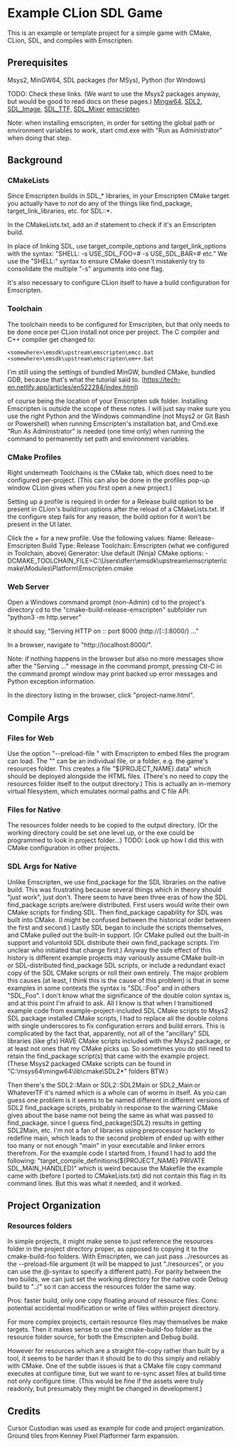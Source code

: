 # Example CLion SDL Game

This is an example or template project for a simple game with CMake, CLion, SDL, and compiles with Emscripten.

## Prerequisites
Msys2, MinGW64, SDL packages (for MSys), Python (for Windows)

TODO: Check these links.  (We want to use the Msys2 packages anyway, but would be good to read docs on these pages.)
[Mingw64](https://sourceforge.net/projects/mingw-w64/files/Toolchains%20targetting%20Win64/Personal%20Builds/mingw-builds/8.1.0/threads-win32/seh/x86_64-8.1.0-release-win32-seh-rt_v6-rev0.7z/download), 
[SDL2](https://www.libsdl.org/download-2.0.php), 
[SDL_Image](https://www.libsdl.org/projects/SDL_image/), 
[SDL_TTF](https://www.libsdl.org/projects/SDL_ttf/), 
[SDL_Mixer](https://www.libsdl.org/projects/SDL_mixer/)
[emscripten](https://emscripten.org/docs/getting_started/downloads.html)

Note: when installing emscripten, in order for setting the global path or environment variables
to work, start cmd.exe with "Run as Administrator" when doing that step.

## Background
### CMakeLists

Since Emscripten builds in SDL_* libraries, in your Emscripten CMake target you actually 
have to _not_ do any of
the things like find_package, target_link_libraries, etc. for SDL::*.

In the CMakeLists.txt, add an if statement to check if it's an Emscripten build.

In place of linking SDL, use target_compile_options and target_link_options with the syntax:
"SHELL: -s USE_SDL_FOO=# -s USE_SDL_BAR=# etc."  We use the "SHELL:" syntax to ensure CMake
doesn't mistakenly try to consolidate the multiple "-s" arguments into one flag. 

It's also necessary to configure CLion itself to have a build configuration for Emscripten.

### Toolchain

The toolchain needs to be configured for Emscripten, but that only needs to be done once
per CLion install not once per project.  The C compiler and C++ compiler get changed to:

	<somewhere>\emsdk\upstream\emscripten\emcc.bat
	<somewhere>\emsdk\upstream\emscripten\em++.bat

I'm still using the settings of bundled MinGW, bundled CMake, bundled GDB, because that's
what the tutorial said to.  (https://tech-en.netlify.app/articles/en522284/index.html)

<somewhere> of course being the location of your Emscripten sdk folder.  Installing Emscripten is outside the scope of these notes.  I will just say make sure you use the right Python and the Windows commandline (not Msys2 or Git Bash or Powershell) when running Emscripten's installation bat, and Cmd.exe "Run As Administrator" is needed (one time only) when running the command to permanently set path and environment variables.

### CMake Profiles

Right underneath Toolchains is the CMake tab, which does need to be configured per-project.    (This can also be done in the profiles pop-up window CLion gives when you first open a new project.)

Setting up a profile is required in order for a Release build option to be present in CLion's build/run options after the reload of a CMakeLists.txt.  If the configure step fails for any reason, the build option for it won't be present in the UI later.

Click the + for a new profile.  Use the following values:
Name: Release-Emscripten
Build Type: Release
Toolchain: Emscripten (what we configured in Toolchain, above)
Generator: Use default (Ninja)
CMake options: -DCMAKE_TOOLCHAIN_FILE=C:\Users\dferr\emsdk\upstream\emscripten\cmake\Modules\Platform\Emscripten.cmake

### Web Server

Open a Windows command prompt (non-Admin)
cd to the project's directory
cd to the "cmake-build-release-emscripten" subfolder
run "python3 -m http.server"

It should say, "Serving HTTP on :: port 8000 (http://[::]:8000/) ..."

In a browser, navigate to "http://localhost:8000/".

Note: if nothing happens in the browser but also no more messages show after the "Serving ..." message in the command prompt, pressing Ctl-C in the command prompt window may print backed up error messages and Python exception information.

In the directory listing in the browser, click "project-name.html".

## Compile Args
### Files for Web

Use the option "--preload-file <path>" with Emscripten to embed files the program can load.
The "<path>" can be an individual file, or a folder, e.g. the game's resources folder.
This creates a file "${PROJECT_NAME}.data" which should be deployed alongside the HTML files.
(There's no need to copy the resources folder itself to the output directory.)
This is actually an in-memory virtual filesystem, which emulates normal paths and C file API.

### Files for Native

The resources folder needs to be copied to the output directory.
(Or the working directory could be set one level up, or the exe could be programmed to look in project folder...)
TODO:  Look up how I did this with CMake configuration in other projects.

### SDL Args for Native

Unlike Emscripten, we use find_package for the SDL libraries on the native build. 
This was frustrating because several things which in theory should "just work", just don't.
There seem to have been three eras of how the SDL find_package scripts are/were distributed.
First users would write their own CMake scripts for finding SDL.
Then find_package capability for SDL was built into CMake.  (I might be confused between the historical order between the first and second.)
Lastly SDL began to include the scripts themselves, and CMake pulled out the built-in support.
(Or CMake pulled out the built-in support and voluntold SDL distribute their own find_package scripts.
I'm unclear who initiated that change first.)
Anyway the side effect of this history is different example projects may variously assume CMake built-in or
SDL-distributed find_package SDL scripts, or include a redundant exact copy of the SDL CMake scripts or roll their own entirely.
The major problem this causes (at least, I think this is the cause of this problem) is that
in some examples in some contexts the syntax is "SDL::Foo" and in others "SDL_Foo".
I don't know what the significance of the double colon syntax is, and at this point I'm afraid to ask.
All I know is that when I transitioned example code from example-project-included SDL CMake
scripts to Msys2 SDL package installed CMake scripts, I had to replace all the double colons
with single underscores to fix configuration errors and build errors.
This is complicated by the fact that, apparently, not all of the "ancillary" SDL libraries (like gfx)
HAVE CMake scripts included with the Msys2 package, or at least not ones that my CMake picks up. 
So sometimes you do still need to retain the find_package script(s) that came with the example project.
(These Msys2 packaged CMake scripts can be found in "C:\msys64\mingw64\lib\cmake\SDL2*" folders BTW.)

Then there's the SDL2::Main or SDL2::SDL2Main or SDL2_Main or WhateverTF it's named which is 
a whole can of worms in itself.  As you can guess one problem is it seems to be named different
in different versions of SDL2 find_package scripts, probably in response to the warning CMake
gives about the base name not being the same as what was passed to find_package, since I guess
find_package(SDL2) results in getting SDL2Main, etc.  I'm not a fan of libraries using preprocessor
hackery to redefine main, which leads to the second problem of ended up with either too many
or not enough "main" in your executable and linker errors therefrom.  For the example
code I started from, I found I had to add the following:
"target_compile_definitions(${PROJECT_NAME} PRIVATE SDL_MAIN_HANDLED)"
which is weird because the Makefile the example came with (before I ported to CMakeLists.txt)
did not contain this flag in its command lines.  But this was what it needed, and it worked.

## Project Organization

### Resources folders

In simple projects, it might make sense to just reference the resources
folder in the project directory proper, as opposed to copying it to the
cmake-build-foo folders.  With Emscripten, we can just pass ../resources
as the --preload-file argument (it will be mapped to just "./resources",
or you can use the @-syntax to specify a different path).  For parity
between the two builds, we can just set the working directory for the
native code Debug build to "../" so it can access the resources folder
the same way.

Pros: faster build, only one copy floating around
of resource files.
Cons: potential accidental modification or write of
files within project directory.

For more complex projects, certain resource files may themselves be
make targets.  Then it makes sense to use the cmake-build-foo folder
as the resource folder source, for both the Emscripten and Debug build.

However for resources which are a straight file-copy rather than built
by a tool, it seems to be harder than it should be to do this simply and
reliably with CMake.  One of the subtle issues is that a CMake file copy
command executes at configure time, but we want to re-sync asset files
at build time not only configure time.  (This would be fine if the assets
were truly readonly, but presumably they might be changed in development.)

## Credits
Cursor Custodian was used as example for code and project organization.
Ground tiles from Kenney Pixel Platformer farm expansion.
